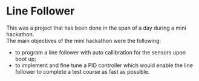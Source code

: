 # Line Follower
This was a project that has been done in the span of a day during a mini hackathon.\
The main objectives of the mini hackathon were the following:
* to program a line follower with auto callibration for the sensors upon boot up;
* to implement and fine tune a PID controller which would enable the line follower to complete a test course as fast as possible.
